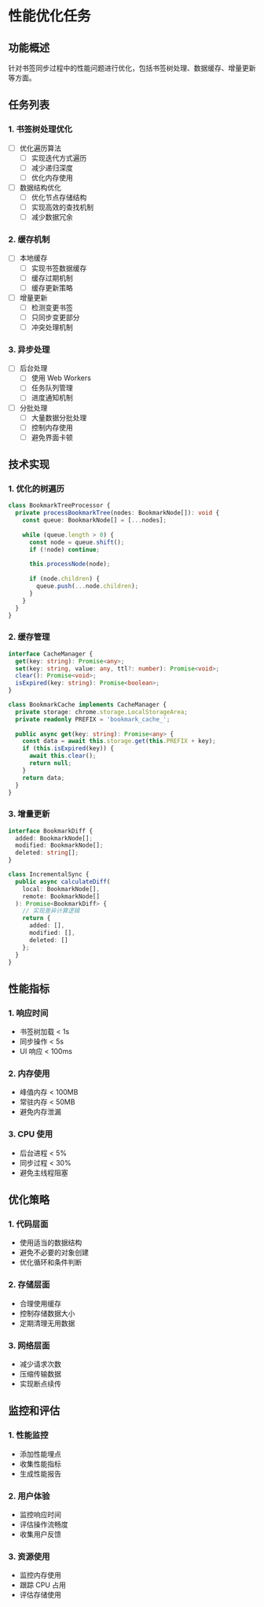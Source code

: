 # 性能优化任务

## 功能概述
针对书签同步过程中的性能问题进行优化，包括书签树处理、数据缓存、增量更新等方面。

## 任务列表

### 1. 书签树处理优化
- [ ] 优化遍历算法
  - [ ] 实现迭代方式遍历
  - [ ] 减少递归深度
  - [ ] 优化内存使用

- [ ] 数据结构优化
  - [ ] 优化节点存储结构
  - [ ] 实现高效的查找机制
  - [ ] 减少数据冗余

### 2. 缓存机制
- [ ] 本地缓存
  - [ ] 实现书签数据缓存
  - [ ] 缓存过期机制
  - [ ] 缓存更新策略

- [ ] 增量更新
  - [ ] 检测变更书签
  - [ ] 只同步变更部分
  - [ ] 冲突处理机制

### 3. 异步处理
- [ ] 后台处理
  - [ ] 使用 Web Workers
  - [ ] 任务队列管理
  - [ ] 进度通知机制

- [ ] 分批处理
  - [ ] 大量数据分批处理
  - [ ] 控制内存使用
  - [ ] 避免界面卡顿

## 技术实现

### 1. 优化的树遍历
```typescript
class BookmarkTreeProcessor {
  private processBookmarkTree(nodes: BookmarkNode[]): void {
    const queue: BookmarkNode[] = [...nodes];
    
    while (queue.length > 0) {
      const node = queue.shift();
      if (!node) continue;
      
      this.processNode(node);
      
      if (node.children) {
        queue.push(...node.children);
      }
    }
  }
}
```

### 2. 缓存管理
```typescript
interface CacheManager {
  get(key: string): Promise<any>;
  set(key: string, value: any, ttl?: number): Promise<void>;
  clear(): Promise<void>;
  isExpired(key: string): Promise<boolean>;
}

class BookmarkCache implements CacheManager {
  private storage: chrome.storage.LocalStorageArea;
  private readonly PREFIX = 'bookmark_cache_';
  
  public async get(key: string): Promise<any> {
    const data = await this.storage.get(this.PREFIX + key);
    if (this.isExpired(key)) {
      await this.clear();
      return null;
    }
    return data;
  }
}
```

### 3. 增量更新
```typescript
interface BookmarkDiff {
  added: BookmarkNode[];
  modified: BookmarkNode[];
  deleted: string[];
}

class IncrementalSync {
  public async calculateDiff(
    local: BookmarkNode[],
    remote: BookmarkNode[]
  ): Promise<BookmarkDiff> {
    // 实现差异计算逻辑
    return {
      added: [],
      modified: [],
      deleted: []
    };
  }
}
```

## 性能指标

### 1. 响应时间
- 书签树加载 < 1s
- 同步操作 < 5s
- UI 响应 < 100ms

### 2. 内存使用
- 峰值内存 < 100MB
- 常驻内存 < 50MB
- 避免内存泄漏

### 3. CPU 使用
- 后台进程 < 5%
- 同步过程 < 30%
- 避免主线程阻塞

## 优化策略

### 1. 代码层面
- 使用适当的数据结构
- 避免不必要的对象创建
- 优化循环和条件判断

### 2. 存储层面
- 合理使用缓存
- 控制存储数据大小
- 定期清理无用数据

### 3. 网络层面
- 减少请求次数
- 压缩传输数据
- 实现断点续传

## 监控和评估

### 1. 性能监控
- 添加性能埋点
- 收集性能指标
- 生成性能报告

### 2. 用户体验
- 监控响应时间
- 评估操作流畅度
- 收集用户反馈

### 3. 资源使用
- 监控内存使用
- 跟踪 CPU 占用
- 评估存储使用 